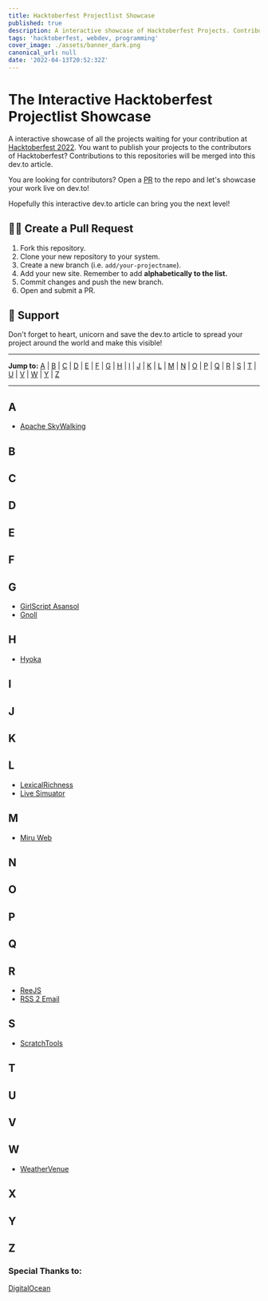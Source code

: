 ```yaml
---
title: Hacktoberfest Projectlist Showcase
published: true
description: A interactive showcase of Hacktoberfest Projects. Contribute to the repositories will be merged live into this dev.to article!
tags: 'hacktoberfest, webdev, programming'
cover_image: ./assets/banner_dark.png
canonical_url: null
date: '2022-04-13T20:52:32Z'
---
```


# The Interactive Hacktoberfest Projectlist Showcase

A interactive showcase of all the projects waiting for your contribution at [Hacktoberfest 2022](https://hacktoberfest.com/). You want to publish your projects to the contributors of Hacktoberfest? Contributions to this repositories will be merged into this dev.to article.

You are looking for contributors? Open a [PR](https://github.com/Gismo1337/hacktoberfest-project-list/blob/main/CONTRIBUTING.md) to the repo and let's showcase your work live on dev.to!

Hopefully this interactive dev.to article can bring you the next level!

## 👨‍💻 Create a Pull Request

1. Fork this repository.
2. Clone your new repository to your system.
3. Create a new branch (i.e. `add/your-projectname`).
4. Add your new site. Remember to add **alphabetically to the list.**
5. Commit changes and push the new branch.
6. Open and submit a PR.

## 👾 Support

Don't forget to heart, unicorn and save the dev.to article to spread your project around the world and make this visible!

---

**Jump to:** [A](#a) | [B](#b) | [C](#c) | [D](#d) | [E](#e) | [F](#f) | [G](#g) | [H](#h) | [I](#i) | [J](#j) | [K](#k) | [L](#l) | [M](#m) | [N](#n) | [O](#o) | [P](#p) | [Q](#q) | [R](#r) | [S](#s) | [T](#t) | [U](#u) | [V](#v) | [W](#w) | [Y](#y) | [Z](#z)

---

## A

- [Apache SkyWalking](https://github.com/apache/skywalking)

## B

## C

## D

## E

## F

## G

- [GirlScript Asansol](https://github.com/gsasansol/GirlScript-Asansol)
- [Gnoll](https://github.com/ianfhunter/GNOLL)

## H

- [Hyoka](https://github.com/olamide203/hyoka)

## I

## J

## K

## L

- [LexicalRichness](https://github.com/LSYS/LexicalRichness)
- [Live Simuator](https://github.com/fungamer2-2/Life-Simulator1)

## M

- [Miru Web](https://github.com/saeloun/miru-web)

## N

## O

## P

## Q

## R

- [ReeJS](https://github.com/rovelstars/reejs)
- [RSS 2 Email](https://github.com/AntoniosBarotsis/Rss2Email)

## S

- [ScratchTools](https://github.com/STForScratch/ScratchTools/)

## T

## U

## V

## W

- [WeatherVenue](https://github.com/bacloud23/WeatherVenue)

## X

## Y

## Z

### Special Thanks to:

[DigitalOcean](https://www.digitalocean.com/)